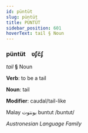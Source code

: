 ```yaml
---
id: püntüt
slug: püntüt
title: PÜNTÜT
sidebar_position: 601
hoverText: tail § Noun
---
```


### püntüt&emsp;<span kind="abugida">ʋ̃ʄc̆ʄ</span>

*tail* **§** Noun

**Verb**: to be a tail

**Noun**: tail

**Modifier**: caudal/tail-like

Malay بونتوت buntut /buntut/

*Austronesian Language Family*